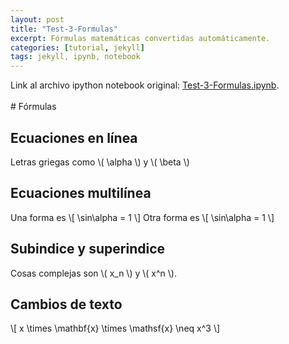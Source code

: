 ```yaml
---
layout: post
title: "Test-3-Formulas"
excerpt: Fórmulas matemáticas convertidas automáticamente.
categories: [tutorial, jekyll] 
tags: jekyll, ipynb, notebook
---
```

<div class="header">
Link al archivo ipython notebook original:
<a href="https://raw.githubusercontent.com/sebastiandres/sebastiandres.github.io/master/ipynb/Test-3-Formulas.ipynb">Test-3-Formulas.ipynb</a>.
</div>
<br>
# Fórmulas

## Ecuaciones en línea
Letras griegas como \\( \alpha \\) y \\( \beta \\)

## Ecuaciones multilínea
Una forma es 
\\[  \sin\alpha = 1  \\]
 Otra forma es 
\\[  \sin\alpha = 1  \\]


## Subindice y superindice
Cosas complejas son \\( x\_n \\) y \\( x^n \\).

## Cambios de texto

\\[  x \times \mathbf{x} \times \mathsf{x} \neq x^3  \\]

